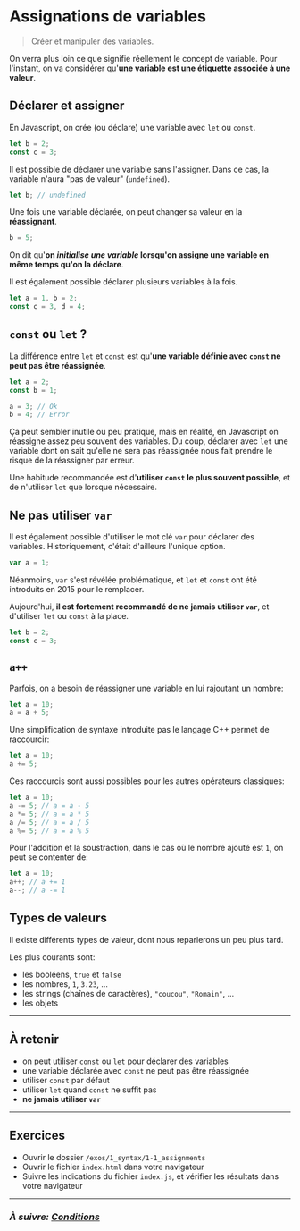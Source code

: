 # Assignations de variables

> Créer et manipuler des variables.

On verra plus loin ce que signifie réellement le concept de variable. Pour l'instant, on va considérer qu'**une variable est une étiquette associée à une valeur**.

## Déclarer et assigner

En Javascript, on crée (ou déclare) une variable avec `let` ou `const`.

```js
let b = 2;
const c = 3;
```

Il est possible de déclarer une variable sans l'assigner. Dans ce cas, la variable n'aura "pas de valeur" (`undefined`).

```js
let b; // undefined
```

Une fois une variable déclarée, on peut changer sa valeur en la **réassignant**.

```js
b = 5;
```

On dit qu'**on *initialise une variable* lorsqu'on assigne une variable en même temps qu'on la déclare**.

Il est également possible déclarer plusieurs variables à la fois.

```js
let a = 1, b = 2;
const c = 3, d = 4;
```

## `const` ou `let` ?

La différence entre `let` et `const` est qu'**une variable définie avec `const` ne peut pas être réassignée**.

```js
let a = 2;
const b = 1;

a = 3; // Ok
b = 4; // Error
```

Ça peut sembler inutile ou peu pratique, mais en réalité, en Javascript on réassigne assez peu souvent des variables. Du coup, déclarer avec `let` une variable dont on sait qu'elle ne sera pas réassignée nous fait prendre le risque de la réassigner par erreur.

Une habitude recommandée est d'**utiliser `const` le plus souvent possible**, et de n'utiliser `let` que lorsque nécessaire.

## Ne pas utiliser `var`

Il est également possible d'utiliser le mot clé `var` pour déclarer des variables. Historiquement, c'était d'ailleurs l'unique option.

```js
var a = 1;
```

Néanmoins, `var` s'est révélée problématique, et `let` et `const` ont été introduits en 2015 pour le remplacer.

Aujourd'hui, **il est fortement recommandé de ne jamais utiliser `var`**, et d'utiliser `let` ou `const` à la place.

```js
let b = 2;
const c = 3;
```

## `a++`

Parfois, on a besoin de réassigner une variable en lui rajoutant un nombre:

```js
let a = 10;
a = a + 5;
```

Une simplification de syntaxe introduite pas le langage C++ permet de raccourcir:

```js
let a = 10;
a += 5;
```

Ces raccourcis sont aussi possibles pour les autres opérateurs classiques:
```js
let a = 10;
a -= 5; // a = a - 5
a *= 5; // a = a * 5
a /= 5; // a = a / 5
a %= 5; // a = a % 5
```

Pour l'addition et la soustraction, dans le cas où le nombre ajouté est `1`, on peut se contenter de:
```js
let a = 10;
a++; // a += 1
a--; // a -= 1
```

## Types de valeurs

Il existe différents types de valeur, dont nous reparlerons un peu plus tard.

Les plus courants sont:
- les booléens, `true` et `false`
- les nombres, `1`, `3.23`, ...
- les strings (chaînes de caractères), `"coucou"`, `"Romain"`, ...
- les objets

---

## À retenir

- on peut utiliser `const` ou `let` pour déclarer des variables
- une variable déclarée avec `const` ne peut pas être réassignée
- utiliser `const` par défaut
- utiliser `let` quand `const` ne suffit pas
- **ne jamais utiliser `var`**

---

## Exercices

- Ouvrir le dossier `/exos/1_syntax/1-1_assignments`
- Ouvrir le fichier `index.html` dans votre navigateur
- Suivre les indications du fichier `index.js`, et vérifier les résultats dans votre navigateur

---

### _À suivre: [Conditions](./1-2_conditions.md)_
